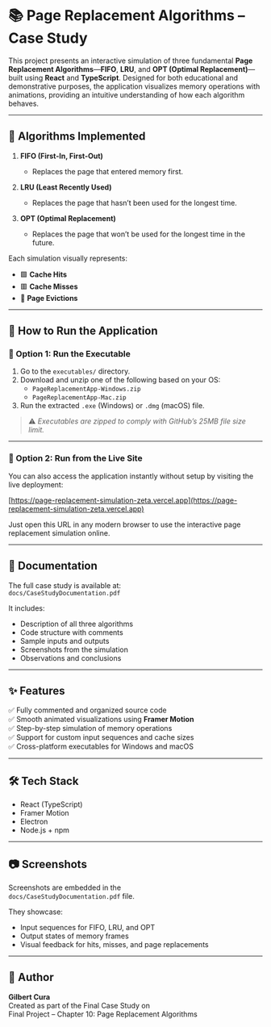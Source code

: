 # 📚 Page Replacement Algorithms – Case Study

This project presents an interactive simulation of three fundamental **Page Replacement Algorithms**—**FIFO**, **LRU**, and **OPT (Optimal Replacement)**—built using **React** and **TypeScript**. Designed for both educational and demonstrative purposes, the application visualizes memory operations with animations, providing an intuitive understanding of how each algorithm behaves.

---

## 🧠 Algorithms Implemented

1. **FIFO (First-In, First-Out)**  
   - Replaces the page that entered memory first.

2. **LRU (Least Recently Used)**  
   - Replaces the page that hasn’t been used for the longest time.

3. **OPT (Optimal Replacement)**  
   - Replaces the page that won’t be used for the longest time in the future.

Each simulation visually represents:
- 🟩 **Cache Hits**
- 🟥 **Cache Misses**
- 🔄 **Page Evictions**

---

## 🚀 How to Run the Application

### 🔹 Option 1: Run the Executable

1. Go to the `executables/` directory.
2. Download and unzip one of the following based on your OS:
   - `PageReplacementApp-Windows.zip`
   - `PageReplacementApp-Mac.zip`
3. Run the extracted `.exe` (Windows) or `.dmg` (macOS) file.

> ⚠️ *Executables are zipped to comply with GitHub’s 25MB file size limit.*

---

### 🔹 Option 2: Run from the Live Site

You can also access the application instantly without setup by visiting the live deployment:

[https://page-replacement-simulation-zeta.vercel.app](https://page-replacement-simulation-zeta.vercel.app)

Just open this URL in any modern browser to use the interactive page replacement simulation online.


---

## 📄 Documentation

The full case study is available at:  
`docs/CaseStudyDocumentation.pdf`

It includes:
- Description of all three algorithms
- Code structure with comments
- Sample inputs and outputs
- Screenshots from the simulation
- Observations and conclusions

---

## ✨ Features

✅ Fully commented and organized source code  
✅ Smooth animated visualizations using **Framer Motion**  
✅ Step-by-step simulation of memory operations  
✅ Support for custom input sequences and cache sizes  
✅ Cross-platform executables for Windows and macOS  

---

## 🛠 Tech Stack

- React (TypeScript)
- Framer Motion
- Electron
- Node.js + npm

---

## 📷 Screenshots

Screenshots are embedded in the  
`docs/CaseStudyDocumentation.pdf` file.

They showcase:
- Input sequences for FIFO, LRU, and OPT
- Output states of memory frames
- Visual feedback for hits, misses, and page replacements

---

## 👤 Author

**Gilbert Cura**  
Created as part of the Final Case Study on  
Final Project – Chapter 10: Page Replacement Algorithms
